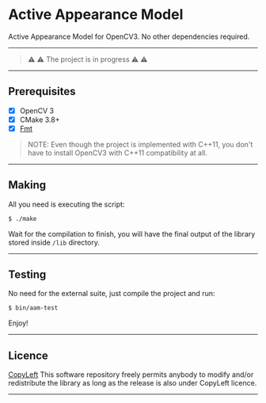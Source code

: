 # Active Appearance Model

Active Appearance Model for OpenCV3. No other dependencies required.

---
>  :warning: :warning: The project is in progress  :warning: :warning:
---

## Prerequisites

- [x] OpenCV 3
- [x] CMake 3.8+
- [x] [Fmt](http://fmtlib.net/latest/usage.html#building-the-library)

> NOTE: Even though the project is implemented with C++11, you don't have to install OpenCV3 with C++11 compatibility at all.

---

## Making

All you need is executing the script:

```bash
$ ./make
```

Wait for the compilation to finish, you will have the final output 
of the library stored inside `/lib` directory.

---

## Testing

No need for the external suite, just compile the project and run:

```bash
$ bin/aam-test
```

Enjoy!

---

## Licence

[CopyLeft](https://en.wikipedia.org/wiki/Copyleft)
This software repository freely permits anybody to modify 
and/or redistribute the library as long as the release 
is also under CopyLeft licence.

---